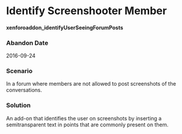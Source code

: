 # Identify Screenshooter Member
#### xenforoaddon_identifyUserSeeingForumPosts

### Abandon Date

2016-09-24

### Scenario

In a forum where members are not allowed to post screenshots of the conversations.

### Solution

An add-on that identifies the user on screenshots by inserting a semitransparent text in points that are commonly present on them.
